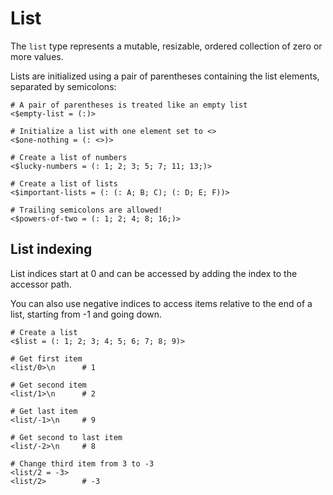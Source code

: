 # List

The `list` type represents a mutable, resizable, ordered collection of zero or more values.

Lists are initialized using a pair of parentheses containing the list elements, separated by semicolons:

```rant
# A pair of parentheses is treated like an empty list
<$empty-list = (:)>

# Initialize a list with one element set to <>
<$one-nothing = (: <>)>

# Create a list of numbers
<$lucky-numbers = (: 1; 2; 3; 5; 7; 11; 13;)>

# Create a list of lists
<$important-lists = (: (: A; B; C); (: D; E; F))>

# Trailing semicolons are allowed!
<$powers-of-two = (: 1; 2; 4; 8; 16;)>
```

## List indexing

List indices start at 0 and can be accessed by adding the index to the accessor path.

You can also use negative indices to access items relative to the end of a list, starting from -1 and going down.

```rant
# Create a list
<$list = (: 1; 2; 3; 4; 5; 6; 7; 8; 9)>

# Get first item
<list/0>\n      # 1

# Get second item
<list/1>\n      # 2

# Get last item
<list/-1>\n     # 9

# Get second to last item
<list/-2>\n     # 8

# Change third item from 3 to -3
<list/2 = -3>
<list/2>        # -3
```